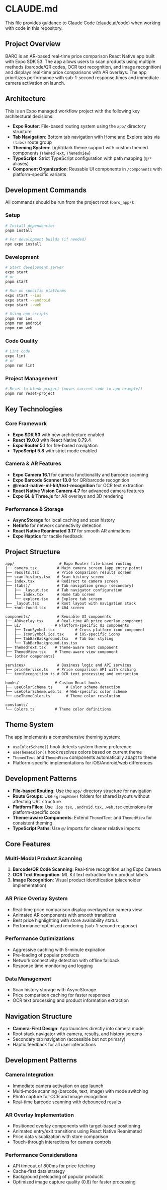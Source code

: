 # CLAUDE.md

This file provides guidance to Claude Code (claude.ai/code) when working with code in this repository.

## Project Overview

BARO is an AR-based real-time price comparison React Native app built with Expo SDK 53. The app allows users to scan products using multiple methods (barcode/QR codes, OCR text recognition, and image recognition) and displays real-time price comparisons with AR overlays. The app prioritizes performance with sub-1-second response times and immediate camera activation on launch.

## Architecture

This is an Expo managed workflow project with the following key architectural decisions:

- **Expo Router**: File-based routing system using the `app/` directory structure
- **Tab Navigation**: Bottom tab navigation with Home and Explore tabs via `(tabs)` route group
- **Theming System**: Light/dark theme support with custom themed components (`ThemedText`, `ThemedView`)
- **TypeScript**: Strict TypeScript configuration with path mapping (`@/*` aliases)
- **Component Organization**: Reusable UI components in `/components` with platform-specific variants

## Development Commands

All commands should be run from the project root (`baro_app/`):

### Setup
```bash
# Install dependencies
pnpm install

# For development builds (if needed)
npx expo install
```

### Development
```bash
# Start development server
expo start
# or
pnpm start

# Run on specific platforms
expo start --ios
expo start --android
expo start --web

# Using npm scripts
pnpm run ios
pnpm run android
pnpm run web
```

### Code Quality
```bash
# Lint code
expo lint
# or
pnpm run lint
```

### Project Management
```bash
# Reset to blank project (moves current code to app-example/)
pnpm run reset-project
```

## Key Technologies

### Core Framework
- **Expo SDK 53** with new architecture enabled
- **React 19.0.0** with React Native 0.79.4
- **Expo Router 5.1** for file-based navigation
- **TypeScript 5.8** with strict mode enabled

### Camera & AR Features
- **Expo Camera 16.1** for camera functionality and barcode scanning
- **Expo Barcode Scanner 13.0** for QR/barcode recognition
- **@react-native-ml-kit/text-recognition** for OCR text extraction
- **React Native Vision Camera 4.7** for advanced camera features
- **Expo GL & Three.js** for AR overlays and 3D rendering

### Performance & Storage
- **AsyncStorage** for local caching and scan history
- **NetInfo** for network connectivity detection
- **React Native Reanimated 3.17** for smooth AR animations
- **Expo Haptics** for tactile feedback

## Project Structure

```
app/                    # Expo Router file-based routing
├── camera.tsx         # Main camera screen (app entry point)
├── results.tsx        # Price comparison results screen
├── scan-history.tsx   # Scan history screen
├── index.tsx          # Redirect to camera screen
├── (tabs)/            # Tab navigation group (secondary)
│   ├── _layout.tsx    # Tab navigator configuration
│   ├── index.tsx      # Home tab screen
│   └── explore.tsx    # Explore tab screen
├── _layout.tsx        # Root layout with navigation stack
└── +not-found.tsx     # 404 screen

components/            # Reusable UI components
├── AROverlay.tsx      # Real-time AR price overlay component
├── ui/               # Platform-specific UI components
│   ├── IconSymbol.tsx         # Cross-platform icon component
│   ├── IconSymbol.ios.tsx     # iOS-specific icons
│   ├── TabBarBackground.tsx   # Tab bar styling
│   └── TabBarBackground.ios.tsx
├── ThemedText.tsx    # Theme-aware text component
├── ThemedView.tsx    # Theme-aware view component
└── [other components]

services/              # Business logic and API services
├── priceService.ts    # Price comparison API with caching
└── textRecognition.ts # OCR text processing and extraction

hooks/                # Custom React hooks
├── useColorScheme.ts      # Color scheme detection
├── useColorScheme.web.ts  # Web-specific color scheme
└── useThemeColor.ts       # Theme color resolution

constants/
└── Colors.ts         # Theme color definitions
```

## Theme System

The app implements a comprehensive theming system:

- `useColorScheme()` hook detects system theme preference
- `useThemeColor()` hook resolves colors based on current theme
- `ThemedText` and `ThemedView` components automatically adapt to theme
- Platform-specific implementations for iOS/Android/web differences

## Development Patterns

- **File-based Routing**: Use the `app/` directory structure for navigation
- **Route Groups**: Use `(groupName)` folders for shared layouts without affecting URL structure
- **Platform Files**: Use `.ios.tsx`, `.android.tsx`, `.web.tsx` extensions for platform-specific code
- **Theme-aware Components**: Extend `ThemedText` and `ThemedView` for consistent theming
- **TypeScript Paths**: Use `@/` imports for cleaner relative imports

## Core Features

### Multi-Modal Product Scanning
1. **Barcode/QR Code Scanning**: Real-time recognition using Expo Camera
2. **OCR Text Recognition**: ML Kit text extraction from product labels
3. **Image Recognition**: Visual product identification (placeholder implementation)

### AR Price Overlay System
- Real-time price comparison display overlayed on camera view
- Animated AR components with smooth transitions
- Best price highlighting with store availability status
- Performance-optimized rendering (sub-1-second response)

### Performance Optimizations
- Aggressive caching with 5-minute expiration
- Pre-loading of popular products
- Network connectivity detection with offline fallback
- Response time monitoring and logging

### Data Management
- Scan history storage with AsyncStorage
- Price comparison caching for faster responses
- OCR text processing and product information extraction

## Navigation Structure

- **Camera-First Design**: App launches directly into camera mode
- Root stack navigator with camera, results, and history screens
- Secondary tab navigation (accessible but not primary)
- Haptic feedback for all user interactions

## Development Patterns

### Camera Integration
- Immediate camera activation on app launch
- Multi-mode scanning (barcode, text, image) with mode switching
- Photo capture for OCR and image recognition
- Real-time barcode scanning with debounced results

### AR Overlay Implementation
- Positioned overlay components with target-based positioning
- Animated entry/exit transitions using React Native Reanimated
- Price data visualization with store comparison
- Touch-through interactions for camera controls

### Performance Considerations
- API timeout of 800ms for price fetching
- Cache-first data strategy
- Background preloading of popular products
- Optimized image capture quality (0.8) for faster processing